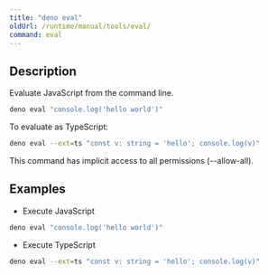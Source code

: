 ```yaml
---
title: "deno eval"
oldUrl: /runtime/manual/tools/eval/
command: eval
---
```


## Description

Evaluate JavaScript from the command line.

```bash
deno eval "console.log('hello world')"
```

To evaluate as TypeScript:

```bash
deno eval --ext=ts "const v: string = 'hello'; console.log(v)"
```

This command has implicit access to all permissions (--allow-all).

## Examples

- Execute JavaScript

```bash
deno eval "console.log('hello world')"
```

- Execute TypeScript

```bash
deno eval --ext=ts "const v: string = 'hello'; console.log(v)"
```
